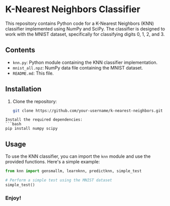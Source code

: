# K-Nearest Neighbors Classifier

This repository contains Python code for a K-Nearest Neighbors (KNN) classifier implemented using NumPy and SciPy. The classifier is designed to work with the MNIST dataset, specifically for classifying digits 0, 1, 2, and 3.

## Contents

- `knn.py`: Python module containing the KNN classifier implementation.
- `mnist_all.npz`: NumPy data file containing the MNIST dataset.
- `README.md`: This file.

## Installation

1. Clone the repository:

   ```bash
   git clone https://github.com/your-username/k-nearest-neighbors.git
```
Install the required dependencies:
```bash
pip install numpy scipy
```
## Usage

To use the KNN classifier, you can import the `knn` module and use the provided functions. Here's a simple example:

```python
from knn import gensmallm, learnknn, predictknn, simple_test

# Perform a simple test using the MNIST dataset
simple_test()
```

### Enjoy!
